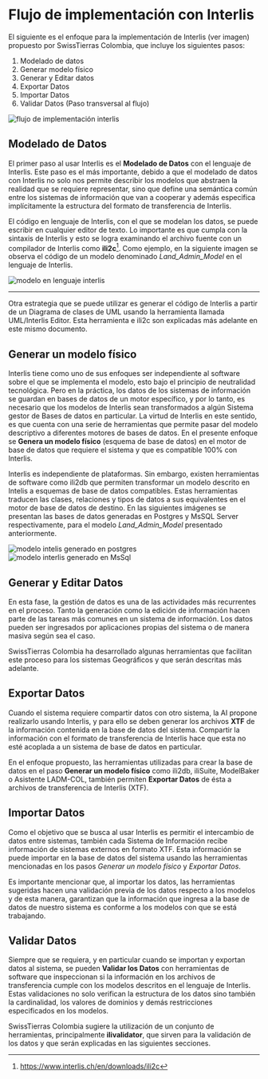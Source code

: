 # Flujo de implementación con Interlis

El siguiente es el enfoque para la implementación de Interlis (ver imagen) propuesto por SwissTierras Colombia, que incluye los siguientes pasos:

1. Modelado de datos
2. Generar modelo físico
3. Generar y Editar datos
4. Exportar Datos
5. Importar Datos
6. Validar Datos (Paso transversal al flujo)

![flujo de implementación interlis](./_static/03_flujo_implementacion_interlis.png)

## Modelado de Datos

El primer paso al usar Interlis es el **Modelado de Datos** con el lenguaje de Interlis. Este paso es el más importante, debido a que el modelado de datos con Interlis no solo nos permite describir los modelos que abstraen la realidad que se requiere representar, sino que define una semántica común entre los sistemas de información que van a cooperar y además especifica implícitamente la estructura del formato de transferencia de Interlis.

El código en lenguaje de Interlis, con el que se modelan los datos, se puede escribir en cualquier editor de texto. Lo importante es que cumpla con la sintaxis de Interlis y esto se logra examinando el archivo fuente con un compilador de Interlis como **ili2c**[^enlace_ili2c]. Como ejemplo, en la siguiente imagen se observa el código de un modelo denominado *Land_Admin_Model* en el lenguaje de Interlis.

![modelo en lenguaje interlis](./_static/04_modelo_en_interlis.png)

------

[^enlace_ili2c]: https://www.interlis.ch/en/downloads/ili2c

Otra estrategia que se puede utilizar es generar el código de Interlis a partir de un Diagrama de clases de UML usando la herramienta llamada UML/Interlis Editor. Esta herramienta e ili2c son explicadas más adelante en este mismo documento.

## Generar un modelo físico

Interlis tiene como uno de sus enfoques ser independiente al software sobre el que se implementa el modelo, esto bajo el principio de neutralidad tecnológica. Pero en la práctica, los datos de los sistemas de información se guardan en bases de datos de un motor específico, y por lo tanto, es necesario que los modelos de Interlis sean transformados a algún Sistema gestor de Bases de datos en particular. La virtud de Interlis en este sentido, es que cuenta con una serie de herramientas que permite pasar del modelo descriptivo a diferentes motores de bases de datos. En el presente enfoque se **Genera un modelo físico** (esquema de base de datos) en el motor de base de datos que requiere el sistema y que es compatible 100% con Interlis.

Interlis es independiente de plataformas. Sin embargo, existen herramientas de software como ili2db que permiten transformar un modelo descrito en Intelis a esquemas de base de datos compatibles. Estas herramientas traducen las clases, relaciones y tipos de datos a sus equivalentes en el motor de base de datos de destino. En las siguientes imágenes se presentan las bases de datos generadas en Postgres y MsSQL Server respectivamente, para el modelo *Land_Admin_Model* presentado anteriormente.

![modelo intelis generado en postgres](./_static/05_modelo_en_postgres.png)
![modelo interlis generado en MsSql](./_static/modelo_en_mssql.png)

## Generar y Editar Datos

En esta fase, la gestión de datos es una de las actividades más recurrentes en el proceso. Tanto la generación como la edición de información hacen parte de las tareas más comunes en un sistema de información. Los datos pueden ser ingresados por aplicaciones propias del sistema o de manera masiva según sea el caso.

SwissTierras Colombia ha desarrollado algunas herramientas que facilitan este proceso para los sistemas Geográficos y que serán descritas más adelante.

## Exportar Datos

Cuando el sistema requiere compartir datos con otro sistema, la AI propone realizarlo usando Interlis, y para ello se deben generar los archivos **XTF** de la información contenida en la base de datos del sistema. Compartir la información con el formato de transferencia de Interlis hace que esta no esté acoplada a un sistema de base de datos en particular.

En el enfoque propuesto, las herramientas utilizadas para crear la base de datos en el paso **Generar un modelo físico** como ili2db, iliSuite, ModelBaker o Asistente LADM-COL, también permiten **Exportar Datos** de ésta a archivos de transferencia de Interlis (XTF).

## Importar Datos

Como el objetivo que se busca al usar Interlis es permitir el intercambio de datos entre sistemas, también cada Sistema de Información recibe información de sistemas externos en formato XTF. Esta información se puede importar en la base de datos del sistema usando las herramientas mencionadas en los pasos *Generar un modelo físico* y *Exportar Datos*.

Es importante mencionar que, al importar los datos, las herramientas sugeridas hacen una validación previa de los datos respecto a los modelos y de esta manera, garantizan que la información que ingresa a la base de datos de nuestro sistema es conforme a los modelos con que se está trabajando.

## Validar Datos

Siempre que se requiera, y en particular cuando se importan y exportan datos al sistema, se pueden **Validar los Datos** con herramientas de software que inspeccionan si la información en los archivos de transferencia cumple con los modelos descritos en el lenguaje de Interlis. Estas validaciones no solo verifican la estructura de los datos sino también la cardinalidad, los valores de dominios y demás restricciones especificados en los modelos. 

SwissTierras Colombia sugiere la utilización de un conjunto de herramientas, principalmente **ilivalidator**, que sirven para la validación de los datos y que serán explicadas en las siguientes secciones.